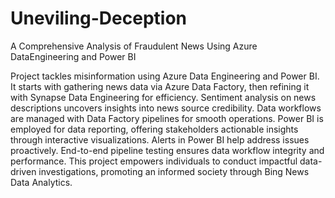 # Uneviling-Deception
 A Comprehensive Analysis of Fraudulent News Using Azure DataEngineering and Power BI
 
Project tackles misinformation using Azure Data Engineering and Power BI. It starts with gathering news data via Azure Data Factory, then refining it with Synapse Data Engineering for efficiency. Sentiment analysis on news descriptions uncovers insights into news source credibility. Data workflows are managed with Data Factory pipelines for smooth operations. Power BI is employed for data reporting, offering stakeholders actionable insights through interactive visualizations. Alerts in Power BI help address issues proactively. End-to-end pipeline testing ensures data workflow integrity and performance. This project empowers individuals to conduct impactful data-driven investigations, promoting an informed society through Bing News Data Analytics.
